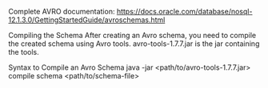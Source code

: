 Complete AVRO documentation:
https://docs.oracle.com/database/nosql-12.1.3.0/GettingStartedGuide/avroschemas.html

Compiling the Schema
After creating an Avro schema, you need to compile the created schema using Avro tools. avro-tools-1.7.7.jar is the jar containing the tools.

Syntax to Compile an Avro Schema
java -jar <path/to/avro-tools-1.7.7.jar> compile schema <path/to/schema-file> <destination-folder>



